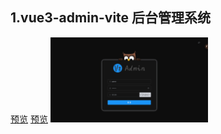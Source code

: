 ## 1.vue3-admin-vite 后台管理系统

[预览](https://minsion.github.io/vue3-admin-vite/#/login)
<a href="https://minsion.github.io/vue3-admin-vite/#/login">预览</a>
<img src="./images/1.png" width="50%" />
